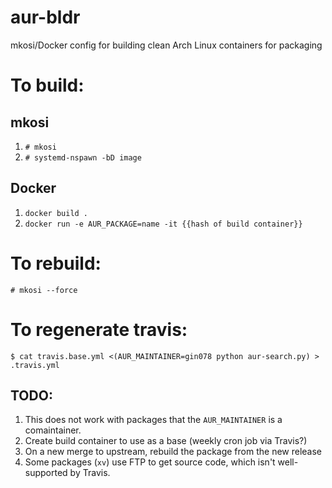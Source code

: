 # aur-bldr
mkosi/Docker config for building clean Arch Linux containers for packaging

# To build:
## mkosi

1. `# mkosi`
1. `# systemd-nspawn -bD image`

## Docker

1. `docker build .`
1. `docker run -e AUR_PACKAGE=name -it {{hash of build container}}`

# To rebuild:
`# mkosi --force`

# To regenerate travis:
`$ cat travis.base.yml <(AUR_MAINTAINER=gin078 python aur-search.py) > .travis.yml`

## TODO:

1. This does not work with packages that the `AUR_MAINTAINER` is a comaintainer.
1. Create build container to use as a base (weekly cron job via Travis?)
1. On a new merge to upstream, rebuild the package from the new release
1. Some packages (`xv`) use FTP to get source code, which isn't well-supported by Travis.
